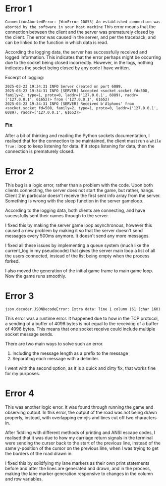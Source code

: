 # Error 1
`ConnectionAbortedError: [WinError 10053] An established connection was aborted by the software in your host machine`
This error means that the connection between the client and the server was prematurely closed by the client.
The error was caused in the server, and per the traceback, and can be linked to the function in which data is read.

According the logging data, the server has successfully received and logged information. This indicates that the error perhaps might be occurring due to the socket being closed incorrectly. However, in the logs, nothing indicates the socket being closed by any code I have written.

Excerpt of logging:
```
2025-03-23 19:34:31 INFO Server created on port 6089.
2025-03-23 19:34:31 INFO [SERVER] Accepted <socket.socket fd=508, family=2, type=1, proto=0, laddr=('127.0.0.1', 6089), raddr=('127.0.0.1', 61652)> from ('127.0.0.1', 61652)
2025-03-23 19:34:31 INFO [SERVER] Received b'Alphons' from <socket.socket fd=508, family=2, type=1, proto=0, laddr=('127.0.0.1', 6089), raddr=('127.0.0.1', 61652)>
```

### Fix
After a bit of thinking and reading the Python sockets documentation, I realised that for the connection to be maintained, the client must run a `while True:` loop to keep listening for data. If it stops listening for data, then the connection is prematurely closed.

# Error 2
This bug is a logic error, rather than a problem with the code. Upon both clients connecting, the server does not start the game, but rather, hangs. Client 2 in particular doesn't receive the first sent info array from the server. Something is wrong with the sleep function in the server gameloop.

According to the logging data, both clients are connecting, and have sucessfully sent their names through to the server.

I fixed this by making the server game loop asynchronous, however this caused a new problem by making it so that the server doesn't send messages every 500ms anymore. It doesn't send any more messages.

I fixed all these issues by implementing a queue system (much like the current_log in my pseudocode) that gives the server main loop a list of all the users connected, instead of the list being empty when the process forked.

I also moved the generation of the initial game frame to main game loop. Now the game runs smoothly.

# Error 3
```
json.decoder.JSONDecodeError: Extra data: line 1 column 161 (char 160)
```
This error was a runtime error. It happened due to how in the TCP protocol, a sending of a buffer of 4096 bytes is not equal to the receiving of a buffer of 4096 bytes. This means that one socket receive could include multiple socket message sends.

There are two main ways to solve such an error.
1. Including the message length as a prefix to the message
2. Separating each message with a delimiter.

I went with the second option, as it is a quick and dirty fix, that works fine for my purposes.

# Error 4
This was another logic error. It was found through running the game and observing output. In this error, the output of the road was not being drawn properly, instead, with overlapping emojis and lines cut off two characters in.

After fiddling with different methods of printing and ANSI escape codes, I realised that it was due to how my carriage return signals in the terminal were sending the cursor back to the start of the previous line, instead of the same y-position of the cursor on the previous line, when I was trying to get the borders of the road drawn in.

I fixed this by solidfying my lane markers as their own print statements before and after the lines are generated and drawn, and in the process, making the lane marker generation responsive to changes in the column and row variables.